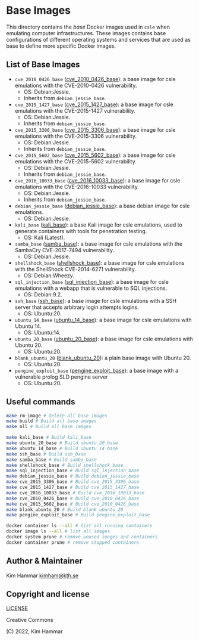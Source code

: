 # Base Images

This directory contains the *base* Docker images used in `csle` when emulating computer infrastructures. 
These images contains base configurations of different operating systems and services that are used as base to define 
more specific Docker images.

## List of Base Images

- `cve_2010_0426_base` ([cve_2010_0426_base](./cve_2010_0426_base)): a base image for csle emulations with the CVE-2010-0426 vulnerability. 
     - OS: Debian:Jessie. 
     - Inherits from `debian_jessie_base`.
- `cve_2015_1427_base` ([cve_2015_1427_base](./cve_2015_1427_base)): a base image for csle emulations with the CVE-2015-1427 vulnerability. 
     - OS: Debian:Jessie. 
     - Inherits from `debian_jessie_base`.
- `cve_2015_3306_base` ([cve_2015_3306_base](./cve_2015_3306_base)): a base image for csle emulations with the CVE-2015-3306 vulnerability. 
     - OS: Debian:Jessie. 
     - Inherits from `debian_jessie_base`.
- `cve_2015_5602_base` ([cve_2015_5602_base](./cve_2015_5602_base)): a base image for csle emulations with the CVE-2015-5602 vulnerability. 
     - OS: Debian:Jessie. 
     - Inherits from `debian_jessie_base`.
- `cve_2016_10033_base` ([cve_2016_10033_base](./cve_2016_10033_base)): a base image for csle emulations with the CVE-2016-10033 vulnerability.
     - OS: Debian:Jessie. 
     - Inherits from `debian_jessie_base`.
- `debian_jessie_base` ([debian_jessie_base](./debian_jessie_base)): a base debian image for csle emulations. 
     - OS: Debian:Jessie.
- `kali_base` ([kali_base](./kali_base)): a base Kali image for csle emulations, used to generate containers with tools for penetration testing. 
     - OS: Kali (Latest).
- `samba_base` ([samba_base](./samba_base)): a base image for csle emulations with the SambaCry CVE-2017-7494 vulnerability. 
     - OS: Debian:Jessie.
- `shellshock_base` ([shellshock_base](./shellshock_base)): a base image for csle emulations with the ShellShock CVE-2014-6271 vulnerability. 
     - OS: Debian:Wheezy.
- `sql_injection_base` ([sql_injection_base](./sql_injection_base)): a base image for csle emulations with a webapp that is vulnerable to SQL injections. 
     - OS: Debian:9.2.
- `ssh_base` ([ssh_base](./ssh_base)): a base image for csle emulations with a SSH server that accepts arbitrary login attempts logins. 
     - OS: Ubuntu:20.
- `ubuntu_14_base` ([ubuntu_14_base](./ubuntu_14_base)): a base image for csle emulations with Ubuntu 14. 
     - OS: Ubuntu:14.
- `ubuntu_20_base` ([ubuntu_20_base](./ubuntu_20_base)): a base image for csle emulations with Ubuntu 20. 
     - OS: Ubuntu:20.
- `blank_ubuntu_20` ([blank_ubuntu_20](./blank_ubuntu_20)): a plain base image with Ubuntu 20. 
     - OS: Ubuntu:20.
- `pengine_exploit_base` ([pengine_exploit_base](./pengine_exploit_base)): a base image with a vulnerable prolog SLD pengine server 
     - OS: Ubuntu:20.      

## Useful commands

```bash
make rm-image # Delete all base images
make build # Build all base images
make all # Build all base images

make kali_base # Build kali_base
make ubuntu_20_base # Build ubuntu_20_base
make ubuntu_14_base # Build ubuntu_14_base
make ssh_base # Build ssh_base
make samba_base # Build samba_base
make shellshock_base # Build shellshock_base
make sql_injection_base # Build sql_injection_base
make debian_jessie_base # Build debian_jessie_base
make cve_2015_3306_base # Build cve_2015_3306_base
make cve_2015_1427_base # Build cve_2015_1427_base
make cve_2016_10033_base # Build cve_2016_10033_base
make cve_2010_0426_base # Build cve_2010_0426_base
make cve_2015_5602_base # Build cve_2010_0426_base
make blank_ubuntu_20 # Build blank_ubuntu_20
make pengine_exploit_base # Build pengine_exploit_base

docker container ls --all # list all running containers
docker image ls --all # list all images
docker system prune # remove unused images and containers
docker container prune # remove stopped containers   
```

## Author & Maintainer

Kim Hammar <kimham@kth.se>

## Copyright and license

[LICENSE](../../LICENSE.md)

Creative Commons

(C) 2022, Kim Hammar
